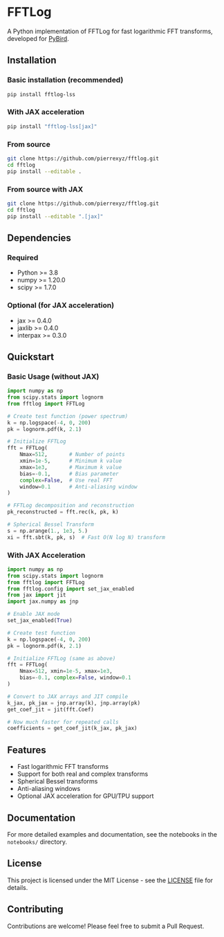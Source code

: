 # FFTLog

A Python implementation of FFTLog for fast logarithmic FFT transforms, developed for [PyBird](https://github.com/pierrexyz/pybird).

## Installation

### Basic installation (recommended)
```bash
pip install fftlog-lss
```

### With JAX acceleration
```bash
pip install "fftlog-lss[jax]"
```

### From source
```bash
git clone https://github.com/pierrexyz/fftlog.git
cd fftlog
pip install --editable .
```

### From source with JAX
```bash
git clone https://github.com/pierrexyz/fftlog.git
cd fftlog
pip install --editable ".[jax]"
```

## Dependencies

### Required
- Python >= 3.8
- numpy >= 1.20.0
- scipy >= 1.7.0

### Optional (for JAX acceleration)
- jax >= 0.4.0
- jaxlib >= 0.4.0
- interpax >= 0.3.0

## Quickstart

### Basic Usage (without JAX)

```python
import numpy as np
from scipy.stats import lognorm
from fftlog import FFTLog

# Create test function (power spectrum)
k = np.logspace(-4, 0, 200)
pk = lognorm.pdf(k, 2.1)

# Initialize FFTLog
fft = FFTLog(
    Nmax=512,       # Number of points
    xmin=1e-5,      # Minimum k value
    xmax=1e3,       # Maximum k value
    bias=-0.1,      # Bias parameter
    complex=False,  # Use real FFT
    window=0.1      # Anti-aliasing window
)

# FFTLog decomposition and reconstruction
pk_reconstructed = fft.rec(k, pk, k)

# Spherical Bessel Transform
s = np.arange(1., 1e3, 5.)
xi = fft.sbt(k, pk, s)  # Fast O(N log N) transform
```

### With JAX Acceleration

```python
import numpy as np
from scipy.stats import lognorm
from fftlog import FFTLog
from fftlog.config import set_jax_enabled
from jax import jit
import jax.numpy as jnp

# Enable JAX mode
set_jax_enabled(True)

# Create test function
k = np.logspace(-4, 0, 200)
pk = lognorm.pdf(k, 2.1)

# Initialize FFTLog (same as above)
fft = FFTLog(
    Nmax=512, xmin=1e-5, xmax=1e3, 
    bias=-0.1, complex=False, window=0.1
)

# Convert to JAX arrays and JIT compile
k_jax, pk_jax = jnp.array(k), jnp.array(pk)
get_coef_jit = jit(fft.Coef)

# Now much faster for repeated calls
coefficients = get_coef_jit(k_jax, pk_jax)
```

## Features

- Fast logarithmic FFT transforms
- Support for both real and complex transforms
- Spherical Bessel transforms
- Anti-aliasing windows
- Optional JAX acceleration for GPU/TPU support

## Documentation

For more detailed examples and documentation, see the notebooks in the `notebooks/` directory.

## License

This project is licensed under the MIT License - see the [LICENSE](LICENSE) file for details.

## Contributing

Contributions are welcome! Please feel free to submit a Pull Request.



